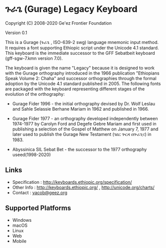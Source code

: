 ጉራጌ (Gurage) Legacy Keyboard
============================

Copyright (C) 2008-2020 Ge'ez Frontier Foundation

Version 0.1

This is a Gurage (ጉራጌ , ISO-639-2 swg) language mnemonic input method.  It requires a font
supporting Ethiopic script under the Unicode 4.1 standard. This keyboard is the immediate
successor to the GFF Sebatbeit keyboard (gff-sgw-7.kmn version 7.0).

The keyboard is given the name "Legacy" because it is designed to work with the Gurage
orthography introduced in the 1966 publication "Ethiopians Speak Volume 2: Chaha" and
successor orthographies through the formal adoption by the Unicode 4.1 standard published
in 2005. The following fonts are packaged with the keyboard representing different
stages of the evolution of the orthography:

* Gurage Fider 1996 - the initial orthography devised by Dr. Wolf Leslau and Sahle Selassie
                      Berhane Mariam in 1962 and published in 1966.

* Gurage Fider 1977 - an orthography developed independently between 1974-1977 by Carolyn Ford
                      and Degefe Gebre Mariam and first used in publishing a selection of
                      the Gospel of Matthew on January 7, 1977 and later used to publish the
                      Gurage New Testament (ገደር ጕርዳ በጕራጊና) in 1983.

* Abyssinica SIL Sebat Bet - the successor to the 1977 orthography useed(1998-2020)






Links
-----

 * Specification :  http://keyboards.ethiopic.org/specification/
 * Other Info    :  http://keyboards.ethiopic.org/ , http://unicode.org/charts/
 * Contact       :  yacob@geez.org


Supported Platforms
-------------------
 * Windows
 * macOS
 * Linux 
 * Web
 * Mobile
